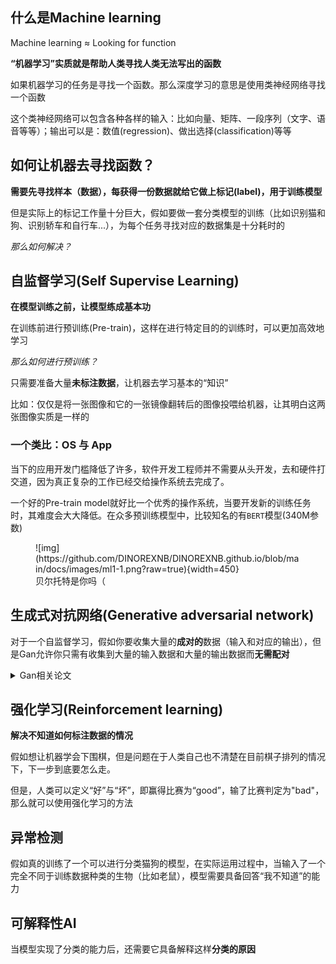## 什么是Machine learning

Machine learning $\approx$ Looking for function

**“机器学习”实质就是帮助人类寻找人类无法写出的函数**

如果机器学习的任务是寻找一个函数。那么深度学习的意思是使用类神经网络寻找一个函数

这个类神经网络可以包含各种各样的输入：比如向量、矩阵、一段序列（文字、语音等等）；输出可以是：数值(regression)、做出选择(classification)等等

## 如何让机器去寻找函数？

**需要先寻找样本（数据），每获得一份数据就给它做上标记(label)，用于训练模型**

但是实际上的标记工作量十分巨大，假如要做一套分类模型的训练（比如识别猫和狗、识别轿车和自行车...），为每个任务寻找对应的数据集是十分耗时的

*那么如何解决？*

## 自监督学习(Self Supervise Learning)

**在模型训练之前，让模型练成基本功**

在训练前进行预训练(Pre-train)，这样在进行特定目的的训练时，可以更加高效地学习

*那么如何进行预训练？*

只需要准备大量**未标注数据**，让机器去学习基本的“知识”

比如：仅仅是将一张图像和它的一张镜像翻转后的图像投喂给机器，让其明白这两张图像实质是一样的

### 一个类比：OS 与 App

当下的应用开发门槛降低了许多，软件开发工程师并不需要从头开发，去和硬件打交道，因为真正复杂的工作已经交给操作系统去完成了。

一个好的Pre-train model就好比一个优秀的操作系统，当要开发新的训练任务时，其难度会大大降低。在众多预训练模型中，比较知名的有`BERT`模型(340M参数)

<figure markdown>
![img](https://github.com/DINOREXNB/DINOREXNB.github.io/blob/main/docs/images/ml1-1.png?raw=true){width=450}
<figcaption>贝尔托特是你吗（</figcaption>
</figure>

## 生成式对抗网络(Generative adversarial network)

对于一个自监督学习，假如你要收集大量的**成对的**数据（输入和对应的输出），但是Gan允许你只需有收集到大量的输入数据和大量的输出数据而**无需配对**

<details>
    <summary>Gan相关论文</summary>

<a href="https://arxiv.org/abs/1804.00316">https://arxiv.org/abs/1804.00316</a><br>

<a href="https://arxiv.org/abs/1812.09323">https://arxiv.org/abs/1812.09323</a><br>

<a href="https://arxiv.org/abs/1904.04100">https://arxiv.org/abs/1904.04100</a><br>

<a href="https://arxiv.org/abs/2105.11084">https://arxiv.org/abs/2105.11084</a><br>

</details>

## 强化学习(Reinforcement learning)

**解决不知道如何标注数据的情况**

假如想让机器学会下围棋，但是问题在于人类自己也不清楚在目前棋子排列的情况下，下一步到底要怎么走。

但是，人类可以定义“好”与“坏”，即赢得比赛为“good”，输了比赛判定为"bad"，那么就可以使用强化学习的方法

## 异常检测

假如真的训练了一个可以进行分类猫狗的模型，在实际运用过程中，当输入了一个完全不同于训练数据种类的生物（比如老鼠），模型需要具备回答“我不知道”的能力

## 可解释性AI

当模型实现了分类的能力后，还需要它具备解释这样**分类的原因**




